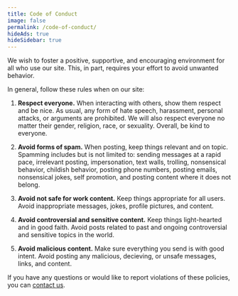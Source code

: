 ```yaml
---
title: Code of Conduct
image: false
permalink: /code-of-conduct/
hideAds: true
hideSidebar: true
---
```


We wish to foster a positive, supportive, and encouraging environment for all who use our site. This, in part, requires your effort to avoid unwanted behavior.

In general, follow these rules when on our site:

1. **Respect everyone.** When interacting with others, show them respect and be nice. As usual, any form of hate speech, harassment, personal attacks, or arguments are prohibited. We will also respect everyone no matter their gender, religion, race, or sexuality. Overall, be kind to everyone.

2. **Avoid forms of spam.** When posting, keep things relevant and on topic. Spamming includes but is not limited to: sending messages at a rapid pace, irrelevant posting, impersonation, text walls, trolling, nonsensical behavior, childish behavior, posting phone numbers, posting emails, nonsensical jokes, self promotion, and posting content where it does not belong.

3. **Avoid not safe for work content.** Keep things appropriate for all users. Avoid inappropriate messages, jokes, profile pictures, and content.

4. **Avoid controversial and sensitive content.** Keep things light-hearted and in good faith. Avoid posts related to past and ongoing controversial and sensitive topics in the world.

5. **Avoid malicious content.** Make sure everything you send is with good intent. Avoid posting any malicious, decieving, or unsafe messages, links, and content.

If you have any questions or would like to report violations of these policies, you can [contact us](/contact/).

<!-- <h1>Dashword.net Code of Conduct</h1>

## Our Pledge

In the interest of fostering an open and welcoming environment, we as
contributors and maintainers pledge to make participation in our project and
our community a harassment-free experience for everyone, regardless of age, body
size, disability, ethnicity, sex characteristics, gender identity and expression,
level of experience, education, socio-economic status, nationality, personal
appearance, race, religion, or sexual identity and orientation.

## Our Standards

Examples of behavior that contributes to creating a positive environment
include:

* Using welcoming and inclusive language
* Being respectful of differing viewpoints and experiences
* Gracefully accepting constructive criticism
* Focusing on what is best for the community
* Showing empathy towards other community members

Examples of unacceptable behavior by participants include:

* The use of sexualized language or imagery and unwelcome sexual attention or
  advances
* Trolling, insulting/derogatory comments, and personal or political attacks
* Public or private harassment
* Publishing others' private information, such as a physical or electronic
  address, without explicit permission
* Other conduct which could reasonably be considered inappropriate in a
  professional setting

## Our Responsibilities

Project maintainers are responsible for clarifying the standards of acceptable
behavior and are expected to take appropriate and fair corrective action in
response to any instances of unacceptable behavior.

Project maintainers have the right and responsibility to remove, edit, or
reject comments, commits, code, wiki edits, issues, and other contributions
that are not aligned to this Code of Conduct, or to ban temporarily or
permanently any contributor for other behaviors that they deem inappropriate,
threatening, offensive, or harmful.

## Scope

This Code of Conduct applies within all project spaces, and it also applies when
an individual is representing the project or its community in public spaces.
Examples of representing a project or community include using an official
project e-mail address, posting via an official social media account, or acting
as an appointed representative at an online or offline event. Representation of
a project may be further defined and clarified by project maintainers.

## Enforcement

Instances of abusive, harassing, or otherwise unacceptable behavior may be
reported by contacting the project team at [INSERT EMAIL ADDRESS]. All
complaints will be reviewed and investigated and will result in a response that
is deemed necessary and appropriate to the circumstances. The project team is
obligated to maintain confidentiality with regard to the reporter of an incident.
Further details of specific enforcement policies may be posted separately.

Project maintainers who do not follow or enforce the Code of Conduct in good
faith may face temporary or permanent repercussions as determined by other
members of the project's leadership.

## Attribution

This Code of Conduct is adapted from the [Contributor Covenant][homepage], version 1.4,
available at https://www.contributor-covenant.org/version/1/4/code-of-conduct.html

[homepage]: https://www.contributor-covenant.org

For answers to common questions about this code of conduct, see
https://www.contributor-covenant.org/faq -->
